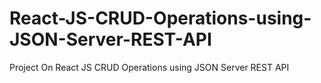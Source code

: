 # React-JS-CRUD-Operations-using-JSON-Server-REST-API
Project  On React JS CRUD Operations using JSON Server REST API
